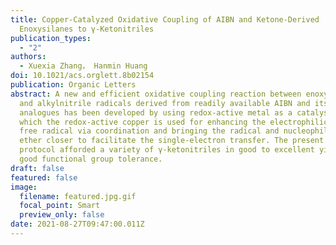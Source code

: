 ```yaml
---
title: Copper-Catalyzed Oxidative Coupling of AIBN and Ketone-Derived
  Enoxysilanes to γ‑Ketonitriles
publication_types:
  - "2"
authors:
  - Xuexia Zhang， Hanmin Huang
doi: 10.1021/acs.orglett.8b02154
publication: Organic Letters
abstract: A new and efficient oxidative coupling reaction between enoxysilane
  and alkylnitrile radicals derived from readily available AIBN and its
  analogues has been developed by using redox-active metal as a catalyst in
  which the redox-active copper is used for enhancing the electrophilicity of a
  free radical via coordination and bringing the radical and nucleophilic enol
  ether closer to facilitate the single-electron transfer. The present catalytic
  protocol afforded a variety of γ-ketonitriles in good to excellent yields with
  good functional group tolerance.
draft: false
featured: false
image:
  filename: featured.jpg.gif
  focal_point: Smart
  preview_only: false
date: 2021-08-27T09:47:00.011Z
---
```

